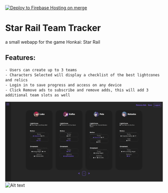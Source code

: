 [![Deploy to Firebase Hosting on merge](https://github.com/VicentePSalcedo/starRailTeamTracker/actions/workflows/firebase-hosting-merge.yml/badge.svg)](https://github.com/VicentePSalcedo/starRailTeamTracker/actions/workflows/firebase-hosting-merge.yml)

# Star Rail Team Tracker
a small webapp for the game Honkai: Star Rail

## Features:
    - Users can create up to 3 teams
    - Characters Selected will display a checklist of the best lightcones and relics
    - Login in to save progress and access on any device
    - Click Remove ads to subscribe and remove adds, this will add 3 additional team slots as well

![Alt text](assets/srttexamplesidebarclosed.png)
![Alt text](assets/srttexamplesidebaropen.png)
